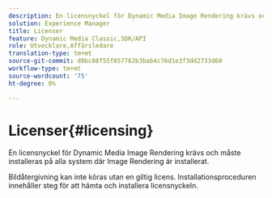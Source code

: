 ```yaml
---
description: En licensnyckel för Dynamic Media Image Rendering krävs och måste installeras på alla system där Image Rendering är installerat.
solution: Experience Manager
title: Licenser
feature: Dynamic Media Classic,SDK/API
role: Utvecklare,Affärsledare
translation-type: tm+mt
source-git-commit: d0bc88f55f857762b3bab4c76d1e3f3dd2733d60
workflow-type: tm+mt
source-wordcount: '75'
ht-degree: 0%

---
```



# Licenser{#licensing}

En licensnyckel för Dynamic Media Image Rendering krävs och måste installeras på alla system där Image Rendering är installerat.

Bildåtergivning kan inte köras utan en giltig licens. Installationsproceduren innehåller steg för att hämta och installera licensnyckeln.
